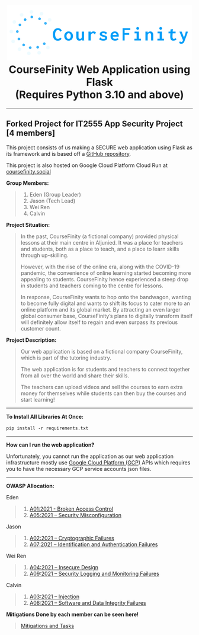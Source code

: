 <h1 align="center">
<img src="res/web_assets/common/logo.png" width="500px" height="150px" alt="CourseFinity Logo">
<br>
CourseFinity Web Application using Flask
<br>
(Requires Python 3.10 and above)
</h1>

---

## Forked Project for IT2555 App Security Project [4 members]

This project consists of us making a SECURE web application using Flask as its framework and is based off a [GitHub repository](https://github.com/KJHJason/App-Development-Project).

This project is also hosted on Google Cloud Platform Cloud Run at [coursefinity.social](https://coursefinity.social/)

**Group Members:**
>1. Eden (Group Leader)
>2. Jason (Tech Lead)
>3. Wei Ren
>4. Calvin

**Project Situation:** 

>In the past, CourseFinity (a fictional company) provided physical lessons at their main centre in Aljunied. It was a place for teachers and students, both as a place to teach, and a place to learn skills through up-skilling.
>
>However, with the rise of the online era, along with the COVID-19 pandemic, the convenience of online learning started becoming more appealing to students. CourseFinity hence experienced a steep drop in students and teachers coming to the centre for lessons.
>
>In response, CourseFinity wants to hop onto the bandwagon, wanting to become fully digital and wants to shift its focus to cater more to an online platform and its global market. By attracting an even larger global consumer base, CourseFinity’s plans to digitally transform itself will definitely allow itself to regain and even surpass its previous customer count.

**Project Description:**

>Our web application is based on a fictional company CourseFinity, which is part of the tutoring industry.
>
>The web application is for students and teachers to connect together from all over the world and share their skills.
>
>The teachers can upload videos and sell the courses to earn extra money for themselves while students can then buy the courses and start learning! 

---

**To Install All Libraries At Once:**

```
pip install -r requirements.txt
```

---

**How can I run the web application?**

Unfortunately, you cannot run the application as our web application infrastructure mostly use [Google Cloud Platform (GCP)](https://cloud.google.com/) APIs which requires you to have the necessary GCP service accounts json files.

---

**OWASP Allocation:**

Eden
> 1. [A01:2021 - Broken Access Control](https://owasp.org/Top10/A01_2021-Broken_Access_Control/)
> 2. [A05:2021 – Security Misconfiguration](https://owasp.org/Top10/A05_2021-Security_Misconfiguration/)

Jason
> 1. [A02:2021 – Cryptographic Failures](https://owasp.org/Top10/A02_2021-Cryptographic_Failures/)
> 2. [A07:2021 – Identification and Authentication Failures](https://owasp.org/Top10/A07_2021-Identification_and_Authentication_Failures/)

Wei Ren
> 1. [A04:2021 – Insecure Design](https://owasp.org/Top10/A04_2021-Insecure_Design/)
> 2. [A09:2021 – Security Logging and Monitoring Failures](https://owasp.org/Top10/A09_2021-Security_Logging_and_Monitoring_Failures/)

Calvin
> 1. [A03:2021 – Injection](https://owasp.org/Top10/A03_2021-Injection/)
> 2. [A08:2021 – Software and Data Integrity Failures](https://owasp.org/Top10/A08_2021-Software_and_Data_Integrity_Failures/)

**Mitigations Done by each member can be seen here!**
> [Mitigations and Tasks](https://github.com/Solaireis/CWC-App-Sec/blob/main/Tasks-and-Mitigations.md)
